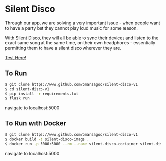 # Silent Disco
Through our app, we are solving a very important issue - when people want to have a party but they cannot play loud music for some reason.

With Silent Disco, they will all be able to sync their devices and listen to the exact same song at the same time, on their own headphones - essentially permitting them to have a silent disco wherever they are.

[Test Here!](https://silent-disco-intensive.herokuapp.com)

## To Run
```bash
$ git clone https://www.github.com/omarsagoo/silent-disco-v1
$ cd silent-disco-v1
$ pip install -r requirements.txt
$ flask run
```
navigate to localhost:5000

## To Run with Docker
```bash
$ git clone https://www.github.com/omarsagoo/silent-disco-v1
$ docker build -t silent-disco-image .
$ docker run -p 5000:5000 --rm --name silent-disco-container silent-disco-image
```
navigate to localhost:5000
